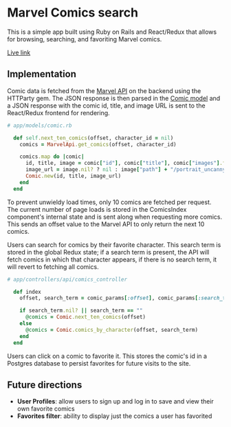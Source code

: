 # Marvel Comics search
This is a simple app built using Ruby on Rails and React/Redux that allows for browsing, searching, and favoriting Marvel comics.

[Live link](http://marvel-comics-search.herokuapp.com/)

## Implementation

Comic data is fetched from the [Marvel API](https://developer.marvel.com/) on the backend using the HTTParty gem. The JSON response is then parsed in the [Comic model](/app/models/comic.rb) and a JSON response with the comic id, title, and image URL is sent to the React/Redux frontend for rendering.

```ruby
# app/models/comic.rb

  def self.next_ten_comics(offset, character_id = nil)
    comics = MarvelApi.get_comics(offset, character_id)

    comics.map do |comic|
      id, title, image = comic["id"], comic["title"], comic["images"].first
      image_url = image.nil? ? nil : image["path"] + "/portrait_uncanny." + image["extension"]
      Comic.new(id, title, image_url)
    end
  end
```
To prevent unwieldy load times, only 10 comics are fetched per request. The current number of page loads is stored in the ComicsIndex component's internal state and is sent along when requesting more comics. This sends an offset value to the Marvel API to only return the next 10 comics.


Users can search for comics by their favorite character. This search term is stored in the global Redux state; if a search term is present, the API will fetch comics in which that character appears, if there is no search term, it will revert to fetching all comics.

```ruby
# app/controllers/api/comics_controller

  def index
    offset, search_term = comic_params[:offset], comic_params[:search_term]

    if search_term.nil? || search_term == ""
      @comics = Comic.next_ten_comics(offset)
    else
      @comics = Comic.comics_by_character(offset, search_term)
    end
  end
```

Users can click on a comic to favorite it. This stores the comic's id in a Postgres database to persist favorites for future visits to the site.

## Future directions
* __User Profiles__: allow users to sign up and log in to save and view their own favorite comics
* __Favorites filter__: ability to display just the comics a user has favorited
